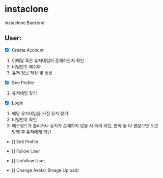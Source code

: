 # instaclone

Instaclone Backend.

## User:

- [x] Create Account
1. 이메일 혹은 유저네임이 존재하는지 확인
2. 비밀번호 헤쉬화
3. 유저 정보 저장 및 생성
- [x] See Profile
1. 유저네임 찾기
- [x] Login
1. 해당 유저네임을 가진 유저 찾기
2. 비밀번호 확인
3. 패스워드가 틀리거나 유저가 존재하지 않을 시 에러 리턴, 만약 둘 다 괜찮으면 토큰 발행 후 유저에게 리턴
- [] Edit Profile

- [] Follow User
- [] Unfollow User
- [] Change Avatar (Image Upload)
